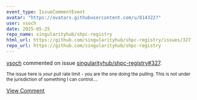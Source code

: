 ```yaml
---
event_type: IssueCommentEvent
avatar: "https://avatars.githubusercontent.com/u/814322?"
user: vsoch
date: 2025-05-25
repo_name: singularityhub/shpc-registry
html_url: https://github.com/singularityhub/shpc-registry/issues/327
repo_url: https://github.com/singularityhub/shpc-registry
---
```


<a href='https://github.com/vsoch' target='_blank'>vsoch</a> commented on issue <a href='https://github.com/singularityhub/shpc-registry/issues/327' target='_blank'>singularityhub/shpc-registry#327</a>.

<small>The issue here is _your_ pull rate limit - you are the one doing the pulling. This is not under the jurisdiction of something I can control....</small>

<a href='https://github.com/singularityhub/shpc-registry/issues/327' target='_blank'>View Comment</a>